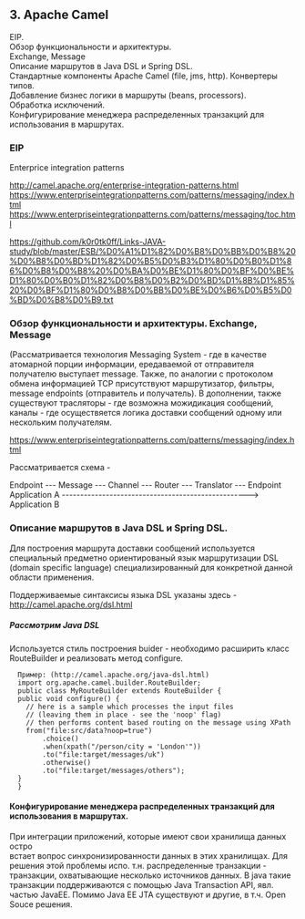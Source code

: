 
## 3. Apache Camel  
EIP.  
Обзор функциональности и архитектуры.  
Exchange, Message  
Описание маршрутов в Java DSL и Spring DSL.  
Стандартные компоненты Apache Camel (file, jms, http). Конвертеры типов.  
Добавление бизнес логики в маршруты (beans, processors).  
Обработка исключений.  
Конфигурирование менеджера распределенных транзакций для использования в маршрутах. 

  ### EIP  
Enterprice integration patterns  

http://camel.apache.org/enterprise-integration-patterns.html
https://www.enterpriseintegrationpatterns.com/patterns/messaging/index.html  
https://www.enterpriseintegrationpatterns.com/patterns/messaging/toc.html  

https://github.com/k0r0tk0ff/Links-JAVA-study/blob/master/ESB/%D0%A1%D1%82%D0%B8%D0%BB%D0%B8%20%D0%B8%D0%BD%D1%82%D0%B5%D0%B3%D1%80%D0%B0%D1%86%D0%B8%D0%B8%20%D0%BA%D0%BE%D1%80%D0%BF%D0%BE%D1%80%D0%B0%D1%82%D0%B8%D0%B2%D0%BD%D1%8B%D1%85%20%D0%BF%D1%80%D0%B8%D0%BB%D0%BE%D0%B6%D0%B5%D0%BD%D0%B8%D0%B9.txt  


  ### Обзор функциональности и архитектуры. Exchange, Message   
(Рассматривается технология Messaging System - где в качестве атомарной порции информации,
ередаваемой от отправителя получателю выступает message. Также, по аналогии с протоколом обмена информацией TCP 
присутствуют маршрутизатор, фильтры, message endpoints (отправитель и получатель).
В дополнении, также существуют трасляторы - где возможна можидикация сообщений, 
   каналы - где осуществяется логика доставки сообщений одному или нескольким получателям.

https://www.enterpriseintegrationpatterns.com/patterns/messaging/index.html

Рассматривается схема - 

Endpoint        --- Message --- Channel --- Router --- Translator --- Endpoint   
Application A   --------------------------------------------------->  Application B  


  ### Описание маршрутов в Java DSL и Spring DSL.
Для построения маршрута доставки сообщений используется 
специальный предметно ориентированый язык маршрутизации 
DSL (domain specific language) специализированный для конкретной данной области применения.  

Поддерживаемые синтаксисы языка DSL указаны здесь -
http://camel.apache.org/dsl.html

   ##### Рассмотрим Java DSL
Используется стиль построения buider - необходимо расширить класс RouteBuilder 
и реализовать метод configure.

      Пример: (http://camel.apache.org/java-dsl.html)  
      import org.apache.camel.builder.RouteBuilder;  
      public class MyRouteBuilder extends RouteBuilder {  
      public void configure() {  
        // here is a sample which processes the input files  
        // (leaving them in place - see the 'noop' flag)  
        // then performs content based routing on the message using XPath  
        from("file:src/data?noop=true")  
            .choice()  
            .when(xpath("/person/city = 'London'"))  
            .to("file:target/messages/uk")  
            .otherwise()  
            .to("file:target/messages/others");  
      }  
      }  
      
   #### Конфигурирование менеджера распределенных транзакций для использования в маршрутах.  
   При интеграции приложений, которые имеют свои хранилища данных остро  
   встает вопрос синхронизированности данных в этих хранилищах. Для решения этой
   проблемы испо. т.н. распределенные транзакции - транзакции, охватывающие несколько источников данных.
   В java такие транзакции поддерживаются с помощью Java Transaction API, явл. частью JavaEE. 
   Помимо Java EE JTA существуют и другие, в т.ч. Open Souce решения.
   
   











  



